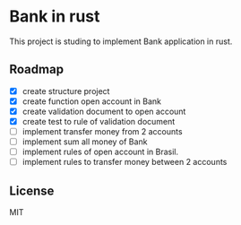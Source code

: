 # Bank in rust

This project is studing to implement Bank application in rust.


## Roadmap

- [x] create structure project
- [x] create function open account in Bank
- [x] create validation document to open account
- [x] create test to rule of validation document
- [ ] implement transfer money from 2 accounts
- [ ] implement sum all money of Bank
- [ ] implement rules of open account in Brasil.
- [ ] implement rules to transfer money between 2 accounts

## License
 
MIT
